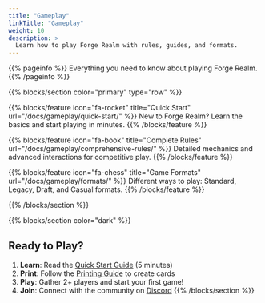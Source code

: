 ```yaml
---
title: "Gameplay"
linkTitle: "Gameplay"
weight: 10
description: >
  Learn how to play Forge Realm with rules, guides, and formats.
---
```


<div class="mt-4"></div>

{{% pageinfo %}}
Everything you need to know about playing Forge Realm.
{{% /pageinfo %}}

{{% blocks/section color="primary" type="row" %}}

{{% blocks/feature icon="fa-rocket" title="Quick Start" url="/docs/gameplay/quick-start/" %}}
New to Forge Realm? Learn the basics and start playing in minutes.
{{% /blocks/feature %}}

{{% blocks/feature icon="fa-book" title="Complete Rules" url="/docs/gameplay/comprehensive-rules/" %}}
Detailed mechanics and advanced interactions for competitive play.
{{% /blocks/feature %}}

{{% blocks/feature icon="fa-chess" title="Game Formats" url="/docs/gameplay/formats/" %}}
Different ways to play: Standard, Legacy, Draft, and Casual formats.
{{% /blocks/feature %}}

{{% /blocks/section %}}

{{% blocks/section color="dark" %}}

## Ready to Play?

1. **Learn**: Read the [Quick Start Guide](quick-start/) (5 minutes)
2. **Print**: Follow the [Printing Guide](/docs/printing/home-printing-guide/) to create cards
3. **Play**: Gather 2+ players and start your first game!
4. **Join**: Connect with the community on [Discord](https://discord.gg/KQTY8DfY)
{{% /blocks/section %}}
